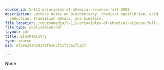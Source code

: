 ```yaml
---
course_id: 5-111-principles-of-chemical-science-fall-2008
description: Lecture notes on biochemistry, chemical equilibrium, acid base, oxidation
  reduction, transition metals, and kinetics.
file_location: /coursemedia/5-111-principles-of-chemical-science-fall-2008/ef38e21a42d17bf6165f51fcca1f5237_lecnotes36.pdf
file_type: application/pdf
layout: pdf
title: Biochemistry
type: course
uid: ef38e21a42d17bf6165f51fcca1f5237

---
```

None